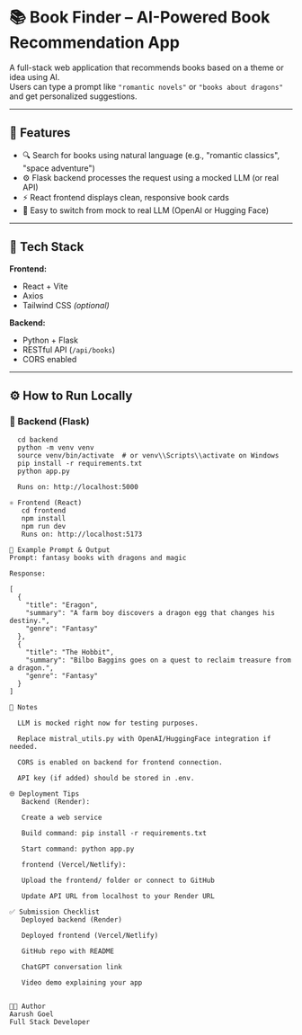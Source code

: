 # 📚 Book Finder – AI-Powered Book Recommendation App

A full-stack web application that recommends books based on a theme or idea using AI.  
Users can type a prompt like `"romantic novels"` or `"books about dragons"` and get personalized suggestions.

---

## 🚀 Features

- 🔍 Search for books using natural language (e.g., "romantic classics", "space adventure")
- ⚙️ Flask backend processes the request using a mocked LLM (or real API)
- ⚡ React frontend displays clean, responsive book cards
- 🧩 Easy to switch from mock to real LLM (OpenAI or Hugging Face)

---

## 🧠 Tech Stack

**Frontend:**
- React + Vite
- Axios
- Tailwind CSS *(optional)*

**Backend:**
- Python + Flask
- RESTful API (`/api/books`)
- CORS enabled


---

## ⚙️ How to Run Locally

### 🐍 Backend (Flask)
```
  cd backend
  python -m venv venv
  source venv/bin/activate  # or venv\\Scripts\\activate on Windows
  pip install -r requirements.txt
  python app.py

  Runs on: http://localhost:5000
  
⚛️ Frontend (React)
   cd frontend
   npm install
   npm run dev
   Runs on: http://localhost:5173

🔁 Example Prompt & Output
Prompt: fantasy books with dragons and magic

Response:

[
  {
    "title": "Eragon",
    "summary": "A farm boy discovers a dragon egg that changes his destiny.",
    "genre": "Fantasy"
  },
  {
    "title": "The Hobbit",
    "summary": "Bilbo Baggins goes on a quest to reclaim treasure from a dragon.",
    "genre": "Fantasy"
  }
]

📝 Notes
 
  LLM is mocked right now for testing purposes.

  Replace mistral_utils.py with OpenAI/HuggingFace integration if needed.

  CORS is enabled on backend for frontend connection.

  API key (if added) should be stored in .env.

🌐 Deployment Tips
   Backend (Render):

   Create a web service

   Build command: pip install -r requirements.txt

   Start command: python app.py

   frontend (Vercel/Netlify):

   Upload the frontend/ folder or connect to GitHub

   Update API URL from localhost to your Render URL

✅ Submission Checklist
   Deployed backend (Render)

   Deployed frontend (Vercel/Netlify)

   GitHub repo with README

   ChatGPT conversation link

   Video demo explaining your app


👨‍💻 Author
Aarush Goel
Full Stack Developer


